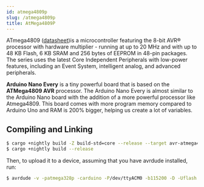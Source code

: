 ```yaml
---
id: atmega4809p
slug: /atmega4809p
title: AtMega4809P
---
```


ATmega4809
([datasheet](http://ww1.microchip.com/downloads/en/DeviceDoc/ATmega4808-4809-Data-Sheet-DS40002173A.pdf))is
a microcontroller featuring the 8-bit AVR® processor with hardware multiplier -
running at up to 20 MHz and with up to 48 KB Flash, 6 KB SRAM and 256 bytes of
EEPROM in 48-pin packages. The series uses the latest Core Independent
Peripherals with low-power features, including an Event System, intelligent
analog, and advanced peripherals.

**Arduino Nano Every** is a tiny powerful board that is based on the **ATMega4809 AVR**
processor. The Arduino Nano Every is almost similar to the Arduino Nano board
with the addition of a more powerful processor like Atmega4809. This board comes
with more program memory compared to Arduino Uno and RAM is 200% bigger, helping
us create a lot of variables.

## Compiling and Linking

```bash
$ cargo +nightly build -Z build-std=core --release --target avr-atmega4809p.json
$ cargo +nightly build --release
```

Then, to upload it to a device, assuming that you have avrdude installed, run:

```bash
$ avrdude -v -patmega328p -carduino -P/dev/ttyACM0 -b115200 -D -Uflash:w:target/avr-atmega4809p/release/examples/serial.elf:e
```
